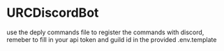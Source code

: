 # URCDiscordBot

use the deply commands file to register the commands with discord, remeber to fill in your api token and guild id in the provided .env.template
